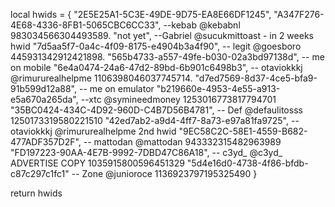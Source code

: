 local hwids = {
"2E5E25A1-5C3E-49DE-9D75-EA8E66DF1245",
"A347F276-4E68-4336-8FB1-5065CBC6CC33", --kebab @kebabnl 983034566304493589.
"not yet", --Gabriel @sucukmittoast - in 2 weeks hwid
"7d5aa5f7-0a4c-4f09-8175-e4904b3a4f90", -- legit @goesboro 445931342912421898.
"565b4733-a557-49fe-b030-02a3bd97138d", -- me on mobile
"6e4a0474-24a6-47d2-89bd-6b901c6498b3", -- otaviokkkj @rimururealhelpme 1106398046037745714.
"d7ed7569-8d37-4ce5-bfa9-91b599d12a88", -- me on emulator
"b219660e-4953-4e55-a913-e5a670a265da", --xtc @symineedmoney 1253016773817794701
"35BC0424-434C-4D92-960D-C4B7D56B4781", -- Def @defaulitosss 1250173319580221510
"42ed7ab2-a9d4-4ff7-8a73-e97a81fa9725", --otaviokkkj @rimururealhelpme 2nd hwid 
"9EC58C2C-58E1-4559-B682-477ADF357D2F", -- mattodan @mattodan 943332315482963989
"FD197223-90AA-4E7B-9992-7DBD47C86A18", -- c3yd_ @c3yd_ ADVERTISE COPY 1035915800596451329
"5d4e16d0-4738-4f86-bfdb-c87c297c1fc1" -- Zone @junioroce 1136923797195325490
}

return hwids
